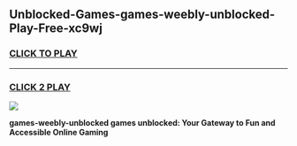 
## Unblocked-Games-games-weebly-unblocked-Play-Free-xc9wj
<h3>
<a href="https://premium76.site?title=games-weebly-unblocked&ref=20M">CLICK TO PLAY</a></h3>
<hr>

<h3>
<a href="https://premium76.site?title=games-weebly-unblocked&ref=20M">CLICK 2 PLAY</a>
  
</h3>

<a href="https://premium76.site?title=games-weebly-unblocked&ref=19M"><img src="https://clearcache.store/games.png"></a>


**games-weebly-unblocked games unblocked: Your Gateway to Fun and Accessible Online Gaming**
